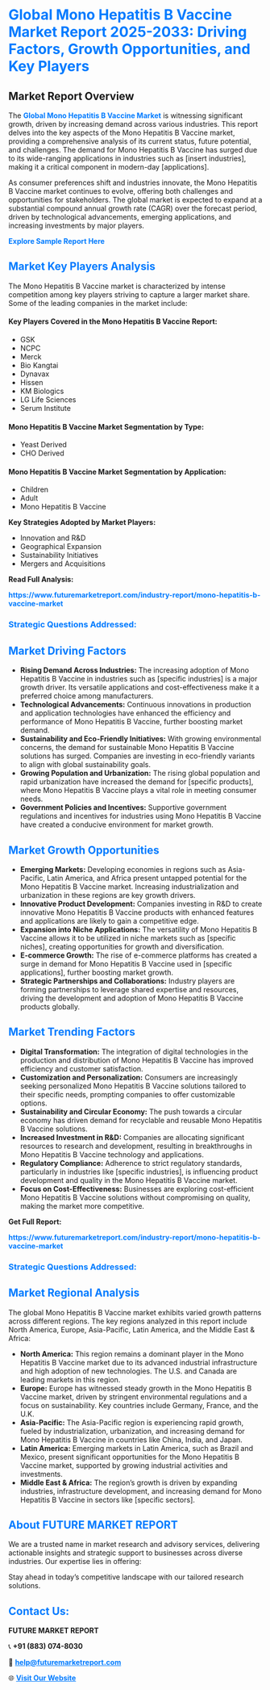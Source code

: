 <h1 style="color: #007BFF;">Global Mono Hepatitis B Vaccine Market Report 2025-2033: Driving Factors, Growth Opportunities, and Key Players</h1>

<section id="overview">
<h2>Market Report Overview</h2>
<p>The <a href="https://www.futuremarketreport.com/industry-report/mono-hepatitis-b-vaccine-market" style="color: #007BFF; text-decoration: none;"><strong>Global Mono Hepatitis B Vaccine Market</strong></a> is witnessing significant growth, driven by increasing demand across various industries. This report delves into the key aspects of the Mono Hepatitis B Vaccine market, providing a comprehensive analysis of its current status, future potential, and challenges. The demand for Mono Hepatitis B Vaccine has surged due to its wide-ranging applications in industries such as [insert industries], making it a critical component in modern-day [applications].</p>
<p>As consumer preferences shift and industries innovate, the Mono Hepatitis B Vaccine market continues to evolve, offering both challenges and opportunities for stakeholders. The global market is expected to expand at a substantial compound annual growth rate (CAGR) over the forecast period, driven by technological advancements, emerging applications, and increasing investments by major players.</p>
</section>

<section id="overview">
<p><a href="https://www.futuremarketreport.com/request-sample/reportId=127141" style="color: #007BFF; text-decoration: none;"><strong>Explore Sample Report Here</strong></a></p>
</section>

<section id="key-players">
<h2 style="color: #007BFF;">Market Key Players Analysis</h2>
<p>The Mono Hepatitis B Vaccine market is characterized by intense competition among key players striving to capture a larger market share. Some of the leading companies in the market include:</p>
<h4>Key Players Covered in the Mono Hepatitis B Vaccine Report:</h4>
<ul><li>GSK</li><li>NCPC</li><li>Merck</li><li>Bio Kangtai</li><li>Dynavax</li><li>Hissen</li><li>KM Biologics</li><li>LG Life Sciences</li><li>Serum Institute</li></ul>
<h4>Mono Hepatitis B Vaccine Market Segmentation by Type:</h4>
<ul><li>Yeast Derived</li><li>CHO Derived</li></ul>

<h4>Mono Hepatitis B Vaccine Market Segmentation by Application:</h4>
<ul><li>Children</li><li>Adult</li><li>Mono Hepatitis B Vaccine</li></ul>
<p><strong>Key Strategies Adopted by Market Players:</strong></p>
<ul>
<li>Innovation and R&D</li>
<li>Geographical Expansion</li>
<li>Sustainability Initiatives</li>
<li>Mergers and Acquisitions</li>
</ul>
</section>

<section>
<p><strong>Read Full Analysis: </strong></p><a href="https://www.futuremarketreport.com/industry-report/mono-hepatitis-b-vaccine-market" style="color: #007BFF; text-decoration: none;"><strong>https://www.futuremarketreport.com/industry-report/mono-hepatitis-b-vaccine-market</strong></a>
<h3 style="color: #007BFF;">Strategic Questions Addressed:</h3>
</section>

<section id="driving-factors">
<h2 style="color: #007BFF;">Market Driving Factors</h2>
<ul>
<li><strong>Rising Demand Across Industries:</strong> The increasing adoption of Mono Hepatitis B Vaccine in industries such as [specific industries] is a major growth driver. Its versatile applications and cost-effectiveness make it a preferred choice among manufacturers.</li>
<li><strong>Technological Advancements:</strong> Continuous innovations in production and application technologies have enhanced the efficiency and performance of Mono Hepatitis B Vaccine, further boosting market demand.</li>
<li><strong>Sustainability and Eco-Friendly Initiatives:</strong> With growing environmental concerns, the demand for sustainable Mono Hepatitis B Vaccine solutions has surged. Companies are investing in eco-friendly variants to align with global sustainability goals.</li>
<li><strong>Growing Population and Urbanization:</strong> The rising global population and rapid urbanization have increased the demand for [specific products], where Mono Hepatitis B Vaccine plays a vital role in meeting consumer needs.</li>
<li><strong>Government Policies and Incentives:</strong> Supportive government regulations and incentives for industries using Mono Hepatitis B Vaccine have created a conducive environment for market growth.</li>
</ul>
</section>

<section id="growth-opportunities">
<h2 style="color: #007BFF;">Market Growth Opportunities</h2>
<ul>
<li><strong>Emerging Markets:</strong> Developing economies in regions such as Asia-Pacific, Latin America, and Africa present untapped potential for the Mono Hepatitis B Vaccine market. Increasing industrialization and urbanization in these regions are key growth drivers.</li>
<li><strong>Innovative Product Development:</strong> Companies investing in R&D to create innovative Mono Hepatitis B Vaccine products with enhanced features and applications are likely to gain a competitive edge.</li>
<li><strong>Expansion into Niche Applications:</strong> The versatility of Mono Hepatitis B Vaccine allows it to be utilized in niche markets such as [specific niches], creating opportunities for growth and diversification.</li>
<li><strong>E-commerce Growth:</strong> The rise of e-commerce platforms has created a surge in demand for Mono Hepatitis B Vaccine used in [specific applications], further boosting market growth.</li>
<li><strong>Strategic Partnerships and Collaborations:</strong> Industry players are forming partnerships to leverage shared expertise and resources, driving the development and adoption of Mono Hepatitis B Vaccine products globally.</li>
</ul>
</section>

<section id="trending-factors">
<h2 style="color: #007BFF;">Market Trending Factors</h2>
<ul>
<li><strong>Digital Transformation:</strong> The integration of digital technologies in the production and distribution of Mono Hepatitis B Vaccine has improved efficiency and customer satisfaction.</li>
<li><strong>Customization and Personalization:</strong> Consumers are increasingly seeking personalized Mono Hepatitis B Vaccine solutions tailored to their specific needs, prompting companies to offer customizable options.</li>
<li><strong>Sustainability and Circular Economy:</strong> The push towards a circular economy has driven demand for recyclable and reusable Mono Hepatitis B Vaccine solutions.</li>
<li><strong>Increased Investment in R&D:</strong> Companies are allocating significant resources to research and development, resulting in breakthroughs in Mono Hepatitis B Vaccine technology and applications.</li>
<li><strong>Regulatory Compliance:</strong> Adherence to strict regulatory standards, particularly in industries like [specific industries], is influencing product development and quality in the Mono Hepatitis B Vaccine market.</li>
<li><strong>Focus on Cost-Effectiveness:</strong> Businesses are exploring cost-efficient Mono Hepatitis B Vaccine solutions without compromising on quality, making the market more competitive.</li>
</ul>
</section>

<section>
<p><strong>Get Full Report: </strong></p><a href="https://www.futuremarketreport.com/industry-report/mono-hepatitis-b-vaccine-market" style="color: #007BFF; text-decoration: none;"><strong>https://www.futuremarketreport.com/industry-report/mono-hepatitis-b-vaccine-market</strong></a>
<h3 style="color: #007BFF;">Strategic Questions Addressed:</h3>
</section>


<section id="regional-analysis">
<h2 style="color: #007BFF;">Market Regional Analysis</h2>
<p>The global Mono Hepatitis B Vaccine market exhibits varied growth patterns across different regions. The key regions analyzed in this report include North America, Europe, Asia-Pacific, Latin America, and the Middle East & Africa:</p>
<ul>
<li><strong>North America:</strong> This region remains a dominant player in the Mono Hepatitis B Vaccine market due to its advanced industrial infrastructure and high adoption of new technologies. The U.S. and Canada are leading markets in this region.</li>
<li><strong>Europe:</strong> Europe has witnessed steady growth in the Mono Hepatitis B Vaccine market, driven by stringent environmental regulations and a focus on sustainability. Key countries include Germany, France, and the U.K.</li>
<li><strong>Asia-Pacific:</strong> The Asia-Pacific region is experiencing rapid growth, fueled by industrialization, urbanization, and increasing demand for Mono Hepatitis B Vaccine in countries like China, India, and Japan.</li>
<li><strong>Latin America:</strong> Emerging markets in Latin America, such as Brazil and Mexico, present significant opportunities for the Mono Hepatitis B Vaccine market, supported by growing industrial activities and investments.</li>
<li><strong>Middle East & Africa:</strong> The region’s growth is driven by expanding industries, infrastructure development, and increasing demand for Mono Hepatitis B Vaccine in sectors like [specific sectors].</li>
</ul>
</section>

<footer>
<h2 style="color: #007BFF;">About FUTURE MARKET REPORT</h2>
<p>We are a trusted name in market research and advisory services, delivering actionable insights and strategic support to businesses across diverse industries. Our expertise lies in offering:</p>

<p>Stay ahead in today’s competitive landscape with our tailored research solutions.</p>

<h2 style="color: #007BFF;">Contact Us:</h2>
<p><strong>FUTURE MARKET REPORT</strong></p>
<p>📞 <strong>+91 (883) 074-8030</strong></p>
<p>📧 <strong><a href="mailto:help@futuremarketreport.com" style="color: #007BFF;">help@futuremarketreport.com</a></strong></p>
<p>🌐 <strong><a href="https://www.futuremarketreport.com/" style="color: #007BFF;">Visit Our Website</a></strong></p>
</footer>